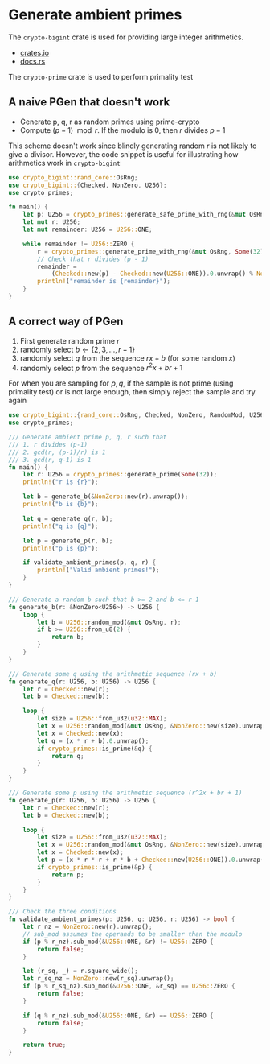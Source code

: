 # Generate ambient primes
The `crypto-bigint` crate is used for providing large integer arithmetics.

- [crates.io](https://crates.io/crates/crypto-bigint)
- [docs.rs](https://docs.rs/crypto-bigint/latest/crypto_bigint/)

The `crypto-prime` crate is used to perform primality test

## A naive PGen that doesn't work
- Generate p, q, r as random primes using prime-crypto
- Compute $(p - 1) \mod r$. If the modulo is 0, then $r$ divides $p - 1$

This scheme doesn't work since blindly generating random $r$ is not likely to give a divisor. However, the code snippet is useful for illustrating how arithmetics work in `crypto-bigint`

```rust
use crypto_bigint::rand_core::OsRng;
use crypto_bigint::{Checked, NonZero, U256};
use crypto_primes;

fn main() {
    let p: U256 = crypto_primes::generate_safe_prime_with_rng(&mut OsRng, Some(256));
    let mut r: U256;
    let mut remainder: U256 = U256::ONE;

    while remainder != U256::ZERO {
        r = crypto_primes::generate_prime_with_rng(&mut OsRng, Some(32));
        // Check that r divides (p - 1)
        remainder =
            (Checked::new(p) - Checked::new(U256::ONE)).0.unwrap() % NonZero::new(r).unwrap();
        println!("remainder is {remainder}");
    }
}
```

## A correct way of PGen
1. First generate random prime $r$
1. randomly select $b \leftarrow \{2, 3, \ldots, r-1\}$
1. randomly select $q$ from the sequence $rx + b$ (for some random $x$)
1. randomly select $p$ from the sequence $r^2x + br + 1$

For when you are sampling for $p, q$, if the sample is not prime (using primality test) or is not large enough, then simply reject the sample and try again

```rust
use crypto_bigint::{rand_core::OsRng, Checked, NonZero, RandomMod, U256};
use crypto_primes;

/// Generate ambient prime p, q, r such that
/// 1. r divides (p-1)
/// 2. gcd(r, (p-1)/r) is 1
/// 3. gcd(r, q-1) is 1
fn main() {
    let r: U256 = crypto_primes::generate_prime(Some(32));
    println!("r is {r}");

    let b = generate_b(&NonZero::new(r).unwrap());
    println!("b is {b}");

    let q = generate_q(r, b);
    println!("q is {q}");

    let p = generate_p(r, b);
    println!("p is {p}");

    if validate_ambient_primes(p, q, r) {
        println!("Valid ambient primes!");
    }
}

/// Generate a random b such that b >= 2 and b <= r-1
fn generate_b(r: &NonZero<U256>) -> U256 {
    loop {
        let b = U256::random_mod(&mut OsRng, r);
        if b >= U256::from_u8(2) {
            return b;
        }
    }
}

/// Generate some q using the arithmetic sequence (rx + b)
fn generate_q(r: U256, b: U256) -> U256 {
    let r = Checked::new(r);
    let b = Checked::new(b);

    loop {
        let size = U256::from_u32(u32::MAX);
        let x = U256::random_mod(&mut OsRng, &NonZero::new(size).unwrap());
        let x = Checked::new(x);
        let q = (x * r + b).0.unwrap();
        if crypto_primes::is_prime(&q) {
            return q;
        }
    }
}

/// Generate some p using the arithmetic sequence (r^2x + br + 1)
fn generate_p(r: U256, b: U256) -> U256 {
    let r = Checked::new(r);
    let b = Checked::new(b);

    loop {
        let size = U256::from_u32(u32::MAX);
        let x = U256::random_mod(&mut OsRng, &NonZero::new(size).unwrap());
        let x = Checked::new(x);
        let p = (x * r * r + r * b + Checked::new(U256::ONE)).0.unwrap();
        if crypto_primes::is_prime(&p) {
            return p;
        }
    }
}

/// Check the three conditions
fn validate_ambient_primes(p: U256, q: U256, r: U256) -> bool {
    let r_nz = NonZero::new(r).unwrap();
    // sub_mod assumes the operands to be smaller than the modulo
    if (p % r_nz).sub_mod(&U256::ONE, &r) != U256::ZERO {
        return false;
    }

    let (r_sq, _) = r.square_wide();
    let r_sq_nz = NonZero::new(r_sq).unwrap();
    if (p % r_sq_nz).sub_mod(&U256::ONE, &r_sq) == U256::ZERO {
        return false;
    }

    if (q % r_nz).sub_mod(&U256::ONE, &r) == U256::ZERO {
        return false;
    }

    return true;
}

```